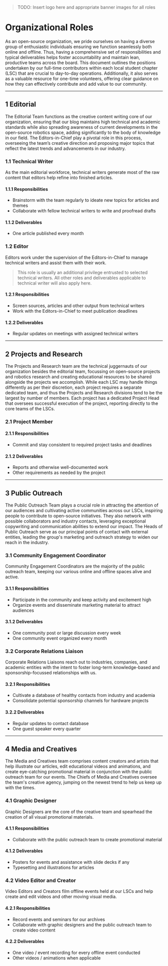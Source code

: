> TODO: Insert logo here and appropriate banner images for all roles

# Organizational Roles

As an open-source organization, we pride ourselves on having a diverse group of enthusiastic individuals ensuring we function seamlessly both online and offline. Thus, having a comprehensive set of responsibilities and typical deliverables helps foster accountability and maintain lean, productive teams across the board. This document outlines the positions undertaken by our full-time contributors within each local student chapter (LSC) that are crucial to day-to-day operations. Additionally, it also serves as a valuable resource for one-time volunteers, offering clear guidance on how they can effectively contribute and add value to our community.

---

## 1 Editorial

The Editorial Team functions as the creative content writing core of our organization, ensuring that our blog maintains high technical and academic standards while also spreading awareness of current developments in the open-source robotics space, adding significantly to the body of knowledge in our field. The Editors-in-Chief play a pivotal role in this process, overseeing the team’s creative direction and proposing major topics that reflect the latest trends and advancements in our industry.

### 1.1 Technical Writer

As the main editorial workforce, technical writers generate most of the raw content that editors help refine into finished articles.

#### 1.1.1 Responsibilities

- Brainstorm with the team regularly to ideate new topics for articles and themes
- Collaborate with fellow technical writers to write and proofread drafts

#### 1.1.2 Deliverables

- One article published every month

### 1.2 Editor

Editors work under the supervision of the Editors-in-Chief to manage technical writers and assist them with their work.

> This role is usually an additional privilege entrusted to selected technical writers. All other roles and deliverables applicable to technical writer will also apply here.

#### 1.2.1 Responsibilities

- Screen sources, articles and other output from technical writers
- Work with the Editors-in-Chief to meet publication deadlines

#### 1.2.2 Deliverables

- Regular updates on meetings with assigned technical writers

---

## 2 Projects and Research

The Projects and Research team are the technical juggernauts of our organization besides the editorial team, focussing on open-source projects and robotics research and creating educational resources to be shared alongside the projects we accomplish. While each LSC may handle things differently as per their discretion, each project requires a separate dedicated team, and thus the Projects and Research divisions tend to be the largest by number of members. Each project has a dedicated Project Head that oversees successful execution of the project, reporting directly to the core teams of the LSCs.

### 2.1 Project Member

#### 2.1.1 Responsibilities

- Commit and stay consistent to required project tasks and deadlines

#### 2.1.2 Deliverables

- Reports and otherwise well-documented work
- Other requirements as needed by the project

---

## 3 Public Outreach

The Public Outreach Team plays a crucial role in attracting the attention of our audiences and cultivating active communities across our LSCs, inspiring people to contribute to open-source initiatives. They also network with possible collaborators and industry contacts, leveraging exceptional copywriting and communication abilities to extend our impact. The Heads of Public Outreach serve as our principal points of contact with external entities, leading the group's marketing and outreach strategy to widen our reach in the industry.

### 3.1 Community Engagement Coordinator

Community Engagement Coordinators are the majority of the public outreach team, keeping our various online and offline spaces alive and active.

#### 3.1.1 Responsibilities

- Participate in the community and keep activity and excitement high
- Organize events and disseminate marketing material to attract audiences

#### 3.1.2 Deliverables

- One community post or large discussion every week
- One community event organized every month

### 3.2 Corporate Relations Liaison

Corporate Relations Liaisons reach out to industries, companies, and academic entities with the intent to foster long-term knowledge-based and sponsorship-focussed relationships with us.

#### 3.2.1 Responsibilities

- Cultivate a database of healthy contacts from industry and academia
- Consolidate potential sponsorship channels for hardware projects

#### 3.2.2 Deliverables

- Regular updates to contact database
- One guest speaker every quarter

---

## 4 Media and Creatives

The Media and Creatives team comprises content creators and artists that help illustrate our articles, edit educational videos and animations, and create eye-catching promotional material in conjunction with the public outreach team for our events. The Chiefs of Media and Creatives oversee the team's creative agency, jumping on the newest trend to help us keep up with the times.

### 4.1 Graphic Designer

Graphic Designers are the core of the creative team and spearhead the creation of all visual promotional materials.

#### 4.1.1 Responsibilities

- Collaborate with the public outreach team to create promotional material

#### 4.1.2 Deliverables

- Posters for events and assistance with slide decks if any
- Typesetting and illustrations for articles

### 4.2 Video Editor and Creator

Video Editors and Creators film offline events held at our LSCs and help create and edit videos and other moving visual media.

#### 4.2.1 Responsibilities

- Record events and seminars for our archives
- Collaborate with graphic designers and the public outreach team to create video content

#### 4.2.2 Deliverables

- One video / event recording for every offline event conducted
- Other videos / animations when applicable
